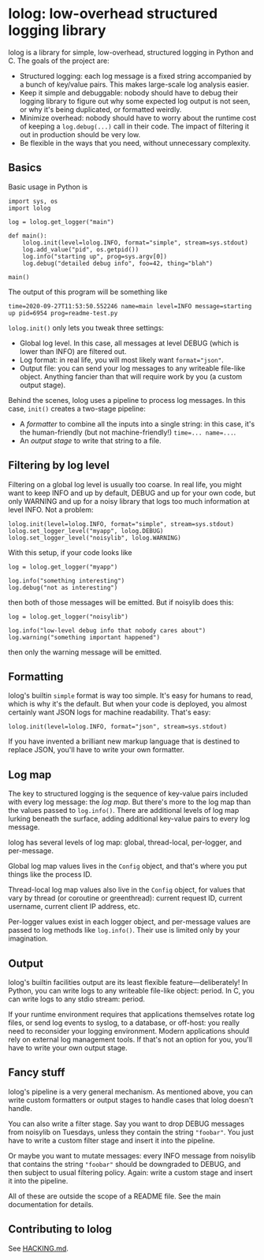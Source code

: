 # lolog: low-overhead structured logging library

lolog is a library for simple, low-overhead, structured logging in Python and C.
The goals of the project are:

  * Structured logging:
    each log message is a fixed string accompanied by a bunch of key/value pairs.
    This makes large-scale log analysis easier.
  * Keep it simple and debuggable:
    nobody should have to debug their logging library to figure out why
    some expected log output is not seen,
    or why it's being duplicated, or formatted weirdly.
  * Minimize overhead:
    nobody should have to worry about the runtime cost of keeping
    a `log.debug(...)` call in their code.
    The impact of filtering it out in production should be very low.
  * Be flexible in the ways that you need, without unnecessary complexity.

## Basics

Basic usage in Python is

    import sys, os
    import lolog

    log = lolog.get_logger("main")

    def main():
        lolog.init(level=lolog.INFO, format="simple", stream=sys.stdout)
        log.add_value("pid", os.getpid())
        log.info("starting up", prog=sys.argv[0])
        log.debug("detailed debug info", foo=42, thing="blah")

    main()

The output of this program will be something like

    time=2020-09-27T11:53:50.552246 name=main level=INFO message=starting up pid=6954 prog=readme-test.py

`lolog.init()` only lets you tweak three settings:

  * Global log level.
    In this case, all messages at level DEBUG (which is lower than INFO) are filtered out.
  * Log format: in real life, you will most likely want `format="json"`.
  * Output file: you can send your log messages to any writeable file-like object.
    Anything fancier than that will require work by you (a custom output stage).

Behind the scenes, lolog uses a pipeline to process log messages.
In this case, `init()` creates a two-stage pipeline:

  * A _formatter_ to combine all the inputs into a single string:
    in this case, it's the human-friendly (but not machine-friendly!)
    `time=... name=...`.
  * An _output stage_ to write that string to a file.

## Filtering by log level

Filtering on a global log level is usually too coarse.
In real life, you might want to keep INFO and up by default,
DEBUG and up for your own code,
but only WARNING and up for a noisy library that logs too much information at level INFO.
Not a problem:

    lolog.init(level=lolog.INFO, format="simple", stream=sys.stdout)
    lolog.set_logger_level("myapp", lolog.DEBUG)
    lolog.set_logger_level("noisylib", lolog.WARNING)

With this setup, if your code looks like

    log = lolog.get_logger("myapp")

    log.info("something interesting")
    log.debug("not as interesting")

then both of those messages will be emitted.
But if noisylib does this:

    log = lolog.get_logger("noisylib")

    log.info("low-level debug info that nobody cares about")
    log.warning("something important happened")

then only the warning message will be emitted.

## Formatting

lolog's builtin `simple` format is way too simple.
It's easy for humans to read, which is why it's the default.
But when your code is deployed, you almost certainly want JSON logs for machine readability.
That's easy:

    lolog.init(level=lolog.INFO, format="json", stream=sys.stdout)

If you have invented a brilliant new markup language that is destined to replace JSON,
you'll have to write your own formatter.

## Log map

The key to structured logging is the sequence of
key-value pairs included with every log message: the _log map_.
But there's more to the log map than the values passed to `log.info()`.
There are additional levels of log map lurking beneath the surface,
adding additional key-value pairs to every log message.

lolog has several levels of log map: global, thread-local, per-logger, and per-message.

Global log map values lives in the `Config` object,
and that's where you put things like the process ID.

Thread-local log map values also live in the `Config` object,
for values that vary by thread (or coroutine or greenthread):
current request ID, current username, current client IP address, etc.

Per-logger values exist in each logger object,
and per-message values are passed to log methods like `log.info()`.
Their use is limited only by your imagination.

## Output

lolog's builtin facilities output are its least flexible feature—deliberately!
In Python, you can write logs to any writeable file-like object: period.
In C, you can write logs to any stdio stream: period.

If your runtime environment requires that applications themselves
rotate log files, or send log events to syslog, to a database, or off-host:
you really need to reconsider your logging environment.
Modern applications should rely on external log management tools.
If that's not an option for you, you'll have to write your own output stage.

## Fancy stuff

lolog's pipeline is a very general mechanism.
As mentioned above, you can write custom formatters or output stages
to handle cases that lolog doesn't handle.

You can also write a filter stage.
Say you want to drop DEBUG messages from noisylib on Tuesdays,
unless they contain the string `"foobar"`.
You just have to write a custom filter stage and insert it into the pipeline.

Or maybe you want to mutate messages:
every INFO message from noisylib that contains the string `"foobar"` should be downgraded to DEBUG,
and then subject to usual filtering policy.
Again: write a custom stage and insert it into the pipeline.

All of these are outside the scope of a README file.
See the main documentation for details.

## Contributing to lolog

See [HACKING.md](HACKING.md).
